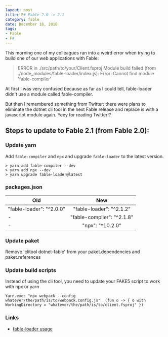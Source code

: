```yaml
---
layout: post
title: F# Fable 2.0 -> 2.1
category: fable
date: December 18, 2018
tags:
- Fable
- F#
---
```


This morning one of my colleagues ran into a weird error when trying to build one of our web applications with Fable:

> ERROR in ./src/path/to/your/Client.fsproj
Module build failed (from ./node_modules/fable-loader/index.js):
Error: Cannot find module 'fable-compiler'

At first I was very confused because as far as I could tell, fable-loader didn't use a module called fable-compiler.

But then I remembered something from Twitter: there were plans to eliminate the dotnet cli tool in the next Fable release and replace is with a javascript module again. Yeey for reading Twitter!?

<!--more-->

## Steps to update to Fable 2.1 (from Fable 2.0):

### Update yarn

Add `fable-compiler` and `npx` and upgrade `fable-loader` to the latest version.

```
> yarn add fable-compiler --dev
> yarn add npx --dev
> yarn upgrade fable-loader@latest

```

### packages.json

| Old                      | New                        | 
| -------------------------|:--------------------------:|
| "fable-loader": "^2.0.0" | "fable-loader": "^2.1.2"   |
| -                        | "fable-compiler": "^2.1.8" |
| -                        | "npx": "^10.2.0"           |


### Update paket

Remove 'clitool dotnet-fable' from your paket.dependencies and paket.references

### Update build scripts

Instead of using the cli tool, you need to update your FAKE5 script to work with npx or yarn

```
Yarn.exec "npx webpack --config whatever/the/path/is/to/webpack.config.js"  (fun o -> { o with WorkingDirectory = "whatever/the/path/is/to/client.fsproj" })
```

### Links
* [fable-loader usage](https://www.npmjs.com/package/fable-loader#usage)
